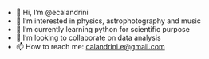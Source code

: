 - 👋 Hi, I’m @ecalandrini
- 👀 I’m interested in physics, astrophotography and music
- 🌱 I’m currently learning python for scientific purpose
- 💞️ I’m looking to collaborate on data analysis
- 📫 How to reach me: calandrini.e@gmail.com

<!---
heugy89/heugy89 is a ✨ special ✨ repository because its `README.md` (this file) appears on your GitHub profile.
You can click the Preview link to take a look at your changes.
--->
